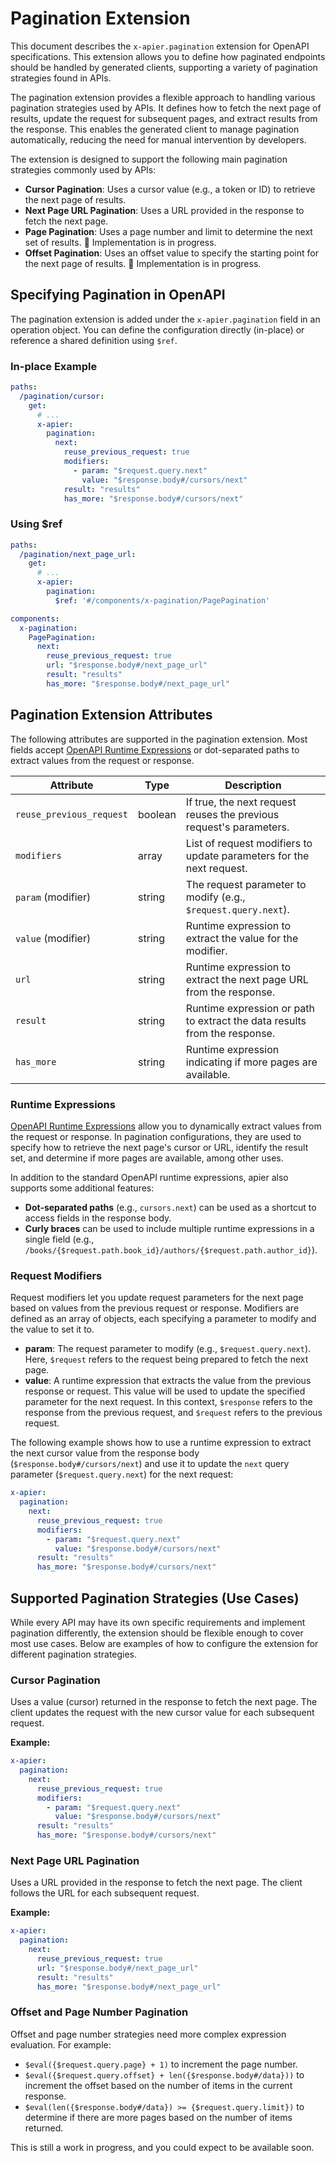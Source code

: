 # Pagination Extension

This document describes the `x-apier.pagination` extension for OpenAPI specifications. This extension allows you to define how paginated endpoints should be handled by generated clients, supporting a variety of pagination strategies found in APIs.

The pagination extension provides a flexible approach to handling various pagination strategies used by APIs. It defines how to fetch the next page of results, update the request for subsequent pages, and extract results from the response. This enables the generated client to manage pagination automatically, reducing the need for manual intervention by developers.

The extension is designed to support the following main pagination strategies commonly used by APIs:
- **Cursor Pagination**: Uses a cursor value (e.g., a token or ID) to retrieve the next page of results.
- **Next Page URL Pagination**: Uses a URL provided in the response to fetch the next page.
- **Page Pagination**: Uses a page number and limit to determine the next set of results. 🚧 Implementation is in progress.
- **Offset Pagination**: Uses an offset value to specify the starting point for the next page of results. 🚧 Implementation is in progress.

## Specifying Pagination in OpenAPI

The pagination extension is added under the `x-apier.pagination` field in an operation object. You can define the configuration directly (in-place) or reference a shared definition using `$ref`.

### In-place Example
```yaml
paths:
  /pagination/cursor:
    get:
      # ...
      x-apier:
        pagination:
          next:
            reuse_previous_request: true
            modifiers:
              - param: "$request.query.next"
                value: "$response.body#/cursors/next"
            result: "results"
            has_more: "$response.body#/cursors/next"
```

### Using $ref
```yaml
paths:
  /pagination/next_page_url:
    get:
      # ...
      x-apier:
        pagination:
          $ref: '#/components/x-pagination/PagePagination'

components:
  x-pagination:
    PagePagination:
      next:
        reuse_previous_request: true
        url: "$response.body#/next_page_url"
        result: "results"
        has_more: "$response.body#/next_page_url"
```

## Pagination Extension Attributes

The following attributes are supported in the pagination extension. Most fields accept [OpenAPI Runtime Expressions](https://swagger.io/docs/specification/v3_0/links/#runtime-expression-syntax) or dot-separated paths to extract values from the request or response.

| Attribute                | Type      | Description                                                                                       |
|--------------------------|-----------|---------------------------------------------------------------------------------------------------|
| `reuse_previous_request` | boolean   | If true, the next request reuses the previous request's parameters.                               |
| `modifiers`              | array     | List of request modifiers to update parameters for the next request.                              |
| `param` (modifier)       | string    | The request parameter to modify (e.g., `$request.query.next`).                                    |
| `value` (modifier)       | string    | Runtime expression to extract the value for the modifier.                                         |
| `url`                    | string    | Runtime expression to extract the next page URL from the response.                                |
| `result`                 | string    | Runtime expression or path to extract the data results from the response.                         |
| `has_more`               | string    | Runtime expression indicating if more pages are available.                                        |

### Runtime Expressions

[OpenAPI Runtime Expressions](https://swagger.io/docs/specification/v3_0/links/#runtime-expression-syntax) allow you to dynamically extract values from the request or response. In pagination configurations, they are used to specify how to retrieve the next page's cursor or URL, identify the result set, and determine if more pages are available, among other uses.

In addition to the standard OpenAPI runtime expressions, apier also supports some additional features:
- **Dot-separated paths** (e.g., `cursors.next`) can be used as a shortcut to access fields in the response body.
- **Curly braces** can be used to include multiple runtime expressions in a single field (e.g., `/books/{$request.path.book_id}/authors/{$request.path.author_id}`).

### Request Modifiers

Request modifiers let you update request parameters for the next page based on values from the previous request or response. Modifiers are defined as an array of objects, each specifying a parameter to modify and the value to set it to.
- **param**: The request parameter to modify (e.g., `$request.query.next`). Here, `$request` refers to the request being prepared to fetch the next page.
- **value**: A runtime expression that extracts the value from the previous response or request. This value will be used to update the specified parameter for the next request. In this context, `$response` refers to the response from the previous request, and `$request` refers to the previous request.

The following example shows how to use a runtime expression to extract the next cursor value from the response body (`$response.body#/cursors/next`) and use it to update the `next` query parameter (`$request.query.next`) for the next request:

```yaml
x-apier:
  pagination:
    next:
      reuse_previous_request: true
      modifiers:
        - param: "$request.query.next"
          value: "$response.body#/cursors/next"
      result: "results"
      has_more: "$response.body#/cursors/next"
```

## Supported Pagination Strategies (Use Cases)

While every API may have its own specific requirements and implement pagination differently, the extension should be flexible enough to cover most use cases. Below are examples of how to configure the extension for different pagination strategies.

### Cursor Pagination
Uses a value (cursor) returned in the response to fetch the next page. The client updates the request with the new cursor value for each subsequent request.

**Example:**
```yaml
x-apier:
  pagination:
    next:
      reuse_previous_request: true
      modifiers:
        - param: "$request.query.next"
          value: "$response.body#/cursors/next"
      result: "results"
      has_more: "$response.body#/cursors/next"
```

### Next Page URL Pagination
Uses a URL provided in the response to fetch the next page. The client follows the URL for each subsequent request.

**Example:**
```yaml
x-apier:
  pagination:
    next:
      reuse_previous_request: true
      url: "$response.body#/next_page_url"
      result: "results"
      has_more: "$response.body#/next_page_url"
```

### Offset and Page Number Pagination
Offset and page number strategies need more complex expression evaluation. For example:
- `$eval({$request.query.page} + 1)` to increment the page number.
- `$eval({$request.query.offset} + len({$response.body#/data}))` to increment the offset based on the number of items in the current response.
- `$eval(len({$response.body#/data}) >= {$request.query.limit})` to determine if there are more pages based on the number of items returned.

This is still a work in progress, and you could expect to be available soon.
